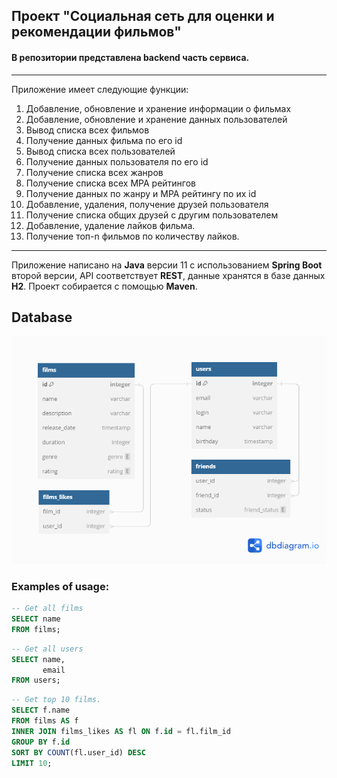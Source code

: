## Проект "Социальная сеть для оценки и рекомендации фильмов"
#### В репозитории представлена backend часть сервиса.

---

Приложение имеет следующие функции:
1. Добавление, обновление и хранение информации о фильмах
1. Добавление, обновление и хранение данных пользователей
1. Вывод списка всех фильмов
1. Получение данных фильма по его id
1. Вывод списка всех пользователей
1. Получение данных пользователя по его id
1. Получение списка всех жанров
1. Получение списка всех MPA рейтингов
1. Получение данных по жанру и MPA рейтингу по их id
1. Добавление, удаления, получение друзей пользователя
1. Получение списка общих друзей с другим пользователем
1. Добавление, удаление лайков фильма.
1. Получение топ-n фильмов по количеству лайков.

-----

Приложение написано на **Java** версии 11 с использованием **Spring Boot** второй версии, API соответствует **REST**, данные хранятся в базе данных **H2**. Проект собирается с помощью  **Maven**. 

## Database
![database diagram](/database_er.png)

### Examples of usage:

```sql
-- Get all films
SELECT name
FROM films;
```

```sql
-- Get all users
SELECT name,
       email
FROM users;
```

```sql
-- Get top 10 films.
SELECT f.name
FROM films AS f
INNER JOIN films_likes AS fl ON f.id = fl.film_id
GROUP BY f.id
SORT BY COUNT(fl.user_id) DESC
LIMIT 10;
```
